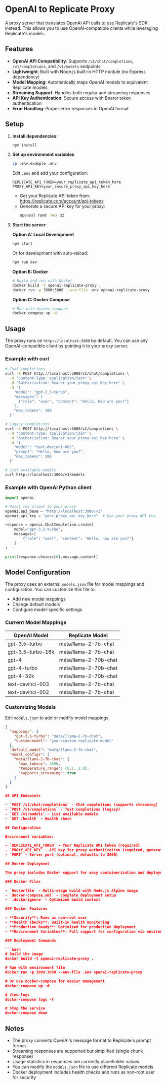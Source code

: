# OpenAI to Replicate Proxy

A proxy server that translates OpenAI API calls to use Replicate's SDK instead. This allows you to use OpenAI-compatible clients while leveraging Replicate's models.

## Features

- **OpenAI API Compatibility**: Supports `/v1/chat/completions`, `/v1/completions`, and `/v1/models` endpoints
- **Lightweight**: Built with Node.js built-in HTTP module (no Express dependency)
- **Model Mapping**: Automatically maps OpenAI models to equivalent Replicate models
- **Streaming Support**: Handles both regular and streaming responses
- **API Key Authentication**: Secure access with Bearer token authentication
- **Error Handling**: Proper error responses in OpenAI format

## Setup

1. **Install dependencies**:
   ```bash
   npm install
   ```

2. **Set up environment variables**:
   ```bash
   cp .env.example .env
   ```

   Edit `.env` and add your configuration:
   ```
   REPLICATE_API_TOKEN=your_replicate_api_token_here
   PROXY_API_KEY=your_secure_proxy_api_key_here
   ```

   - Get your Replicate API token from: https://replicate.com/account/api-tokens
   - Generate a secure API key for your proxy:
     ```bash
     openssl rand -hex 32
     ```

3. **Start the server**:

   **Option A: Local Development**
   ```bash
   npm start
   ```

   Or for development with auto-reload:
   ```bash
   npm run dev
   ```

   **Option B: Docker**
   ```bash
   # Build and run with Docker
   docker build -t openai-replicate-proxy .
   docker run -p 3000:3000 --env-file .env openai-replicate-proxy
   ```

   **Option C: Docker Compose**
   ```bash
   # Run with docker-compose
   docker-compose up -d
   ```

## Usage

The proxy runs on `http://localhost:3000` by default. You can use any OpenAI-compatible client by pointing it to your proxy server.

### Example with curl

```bash
# Chat completions
curl -X POST http://localhost:3000/v1/chat/completions \
  -H "Content-Type: application/json" \
  -H "Authorization: Bearer your_proxy_api_key_here" \
  -d '{
    "model": "gpt-3.5-turbo",
    "messages": [
      {"role": "user", "content": "Hello, how are you?"}
    ],
    "max_tokens": 100
  }'

# Legacy completions
curl -X POST http://localhost:3000/v1/completions \
  -H "Content-Type: application/json" \
  -H "Authorization: Bearer your_proxy_api_key_here" \
  -d '{
    "model": "text-davinci-003",
    "prompt": "Hello, how are you?",
    "max_tokens": 100
  }'

# List available models
curl http://localhost:3000/v1/models
```

### Example with OpenAI Python client

```python
import openai

# Point the client to your proxy
openai.api_base = "http://localhost:3000/v1"
openai.api_key = "your_proxy_api_key_here"  # Use your proxy API key

response = openai.ChatCompletion.create(
    model="gpt-3.5-turbo",
    messages=[
        {"role": "user", "content": "Hello, how are you?"}
    ]
)

print(response.choices[0].message.content)
```

## Model Configuration

The proxy uses an external `models.json` file for model mappings and configuration. You can customize this file to:

- Add new model mappings
- Change default models
- Configure model-specific settings

### Current Model Mappings

| OpenAI Model | Replicate Model |
|--------------|------------------|
| gpt-3.5-turbo | meta/llama-2-7b-chat |
| gpt-3.5-turbo-16k | meta/llama-2-7b-chat |
| gpt-4 | meta/llama-2-70b-chat |
| gpt-4-turbo | meta/llama-2-70b-chat |
| gpt-4-32k | meta/llama-2-70b-chat |
| text-davinci-003 | meta/llama-2-7b-chat |
| text-davinci-002 | meta/llama-2-7b-chat |

### Customizing Models

Edit `models.json` to add or modify model mappings:

```json
{
  "mappings": {
    "gpt-3.5-turbo": "meta/llama-2-7b-chat",
    "custom-model": "your/custom-replicate-model"
  },
  "default_model": "meta/llama-2-7b-chat",
  "model_configs": {
    "meta/llama-2-7b-chat": {
      "max_tokens": 4096,
      "temperature_range": [0.1, 2.0],
      "supports_streaming": true
    }
  }
}

## API Endpoints

- `POST /v1/chat/completions` - Chat completions (supports streaming)
- `POST /v1/completions` - Text completions (legacy)
- `GET /v1/models` - List available models
- `GET /health` - Health check

## Configuration

Environment variables:

- `REPLICATE_API_TOKEN` - Your Replicate API token (required)
- `PROXY_API_KEY` - API key for proxy authentication (required, generate with `openssl rand -hex 32`)
- `PORT` - Server port (optional, defaults to 3000)

## Docker Deployment

The proxy includes Docker support for easy containerization and deployment.

### Docker Files

- `Dockerfile` - Multi-stage build with Node.js Alpine image
- `docker-compose.yml` - Complete deployment setup
- `.dockerignore` - Optimized build context

### Docker Features

- **Security**: Runs as non-root user
- **Health Checks**: Built-in health monitoring
- **Production Ready**: Optimized for production deployment
- **Environment Variables**: Full support for configuration via environment

### Deployment Commands

```bash
# Build the image
docker build -t openai-replicate-proxy .

# Run with environment file
docker run -p 3000:3000 --env-file .env openai-replicate-proxy

# Or use docker-compose for easier management
docker-compose up -d

# View logs
docker-compose logs -f

# Stop the service
docker-compose down
```

## Notes

- The proxy converts OpenAI's message format to Replicate's prompt format
- Streaming responses are supported but simplified (single chunk response)
- Usage statistics in responses are currently placeholder values
- You can modify the `models.json` file to use different Replicate models
- Docker deployment includes health checks and runs as non-root user for security
